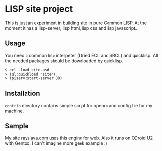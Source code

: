 LISP site project
=================

This is just an experiment in building site in pure Common LISP.
At the moment it has a lisp-server, lisp html, lisp css and lisp javascript…

Usage
-----

You need a common lisp interpeter (I tried ECL and SBCL) and quicklisp.
All the needed packages should be downloaded by quicklisp.

```
$ ecl -load site.asd
> (ql:quickload "site")
> (piserv:start-server 80)
```

Installation
------------

`contrib` directory contains simple script for openrc and config file for my machine.

Sample
------

My site [rayslava.com](http://rayslava.com) uses this engine for web.
Also it runs on ODroid U2 with Gentoo. I can't imagine more geek example :)
